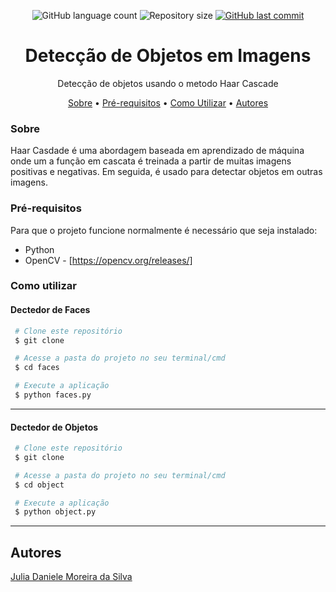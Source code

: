 <p align="center">
  <img alt="GitHub language count" src="https://img.shields.io/github/languages/count/juliadsilva/Object-Detection?style=social">

  <img alt="Repository size" src="https://img.shields.io/github/repo-size/juliadsilva/Object-Detection?style=social">
  
  <a href="https://github.com/juliadsilva/Deep-Analisys/commits/master">
    <img alt="GitHub last commit" src="https://img.shields.io/github/last-commit/juliadsilva/Object-Detection?style=social">
  </a>
</p>

<h1 align="center">Detecção de Objetos em Imagens</h1>
<p align="center">Detecção de objetos usando o metodo Haar Cascade</p>

<p align="center">
 <a href="#sobre">Sobre</a> •
 <a href="#pre-requisitos">Pré-requisitos</a> •
 <a href="#como-utilizar">Como Utilizar</a> • 
 <a href="#autores">Autores</a>
</p>

### Sobre
Haar Casdade é uma abordagem baseada em aprendizado de máquina onde um a função em cascata é treinada a partir de muitas imagens positivas e negativas. Em seguida, é usado para detectar objetos em outras imagens.

### Pré-requisitos

Para que o projeto funcione normalmente é necessário que seja instalado:
- Python
- OpenCV - [https://opencv.org/releases/]

### Como utilizar

#### Dectedor de Faces

   ```bash
    # Clone este repositório
    $ git clone 

    # Acesse a pasta do projeto no seu terminal/cmd
    $ cd faces

    # Execute a aplicação
    $ python faces.py
   ```
---


#### Dectedor de Objetos

   ```bash
    # Clone este repositório
    $ git clone 

    # Acesse a pasta do projeto no seu terminal/cmd
    $ cd object

    # Execute a aplicação
    $ python object.py
   ```
---

## Autores
<a href="https://github.com/juliadsilva">Julia Daniele Moreira da Silva </a>
 
    
